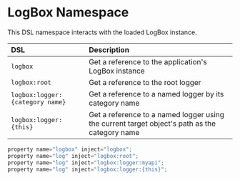 # LogBox Namespace

This DSL namespace interacts with the loaded LogBox instance.

| DSL | Description |
| :--- | :--- |
| `logbox` | Get a reference to the application's LogBox instance |
| `logbox:root` | Get a reference to the root logger |
| `logbox:logger:{category name}` | Get a reference to a named logger by its category name |
| `logbox:logger:{this}` | Get a reference to a named logger using the current target object's path as the category name |

```javascript
property name="logbox" inject="logbox";
property name="log" inject="logbox:root";
property name="log" inject="logbox:logger:myapi";
property name="log" inject="logbox:logger:{this}";
```

